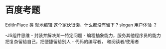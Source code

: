 # 百度考题

EditInPlace 类 就地编辑
这个家伙很懒，什么都没有留下 ? slogan 用户体验 ？

-JS组件思维
    - 封装并解决某一特定问题
    - 编程抽象能力，服务其他程序员的能力
        把复杂留给自己，把便捷留给别人
    - 代码的编写者， 和阅读者/使用者